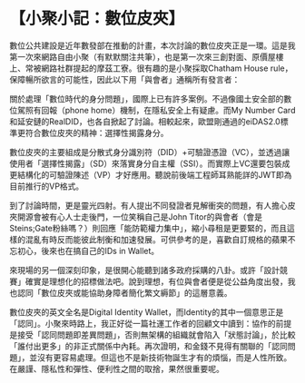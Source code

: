 # 【小聚小記：數位皮夾】

<p><Badge type="info" text="🌳 Evergreen" /></P>

數位公共建設是近年數發部在推動的計畫，本次討論的數位皮夾正是一環。這是我第一次來網路自由小聚（有默默關注共筆），也是第一次來三創對面、原價屋樓上、常被網路社群提起的摩茲工寮。很有趣的是小聚採取Chatham House rule，保障暢所欲言的可能性，因此以下用「與會者」通稱所有發言者：

關於處理「數位時代的身分問題」，國際上已有許多案例。不過像國土安全部的數位駕照有回報（phone home）機制，在隱私安全上有疑慮。而My Number Card和延安鏈的RealDID，也各自掀起了討論。相較起來，歐盟剛通過的eiDAS2.0標準更符合數位皮夾的精神：選擇性揭露身分。

數位皮夾的主要組成是分散式身分識別符（DID）+可驗證憑證（VC），並透過讓使用者「選擇性揭露」（SD）來落實身分自主權（SSI）。而實際上VC還要包裝成更結構化的可驗證陳述（VP）才好應用。聽說前後端工程師耳熟能詳的JWT即為目前推行的VP格式。

到了討論時間，更是靈光四射。有人提出不同發證者見解衝突的問題，有人擔心皮夾開源會被有心人士走後門，一位笑稱自己是John Titor的與會者（會是Steins;Gate粉絲嗎？）則回應「能防範權力集中」，縮小尋租是更要緊的，而且這樣的混亂有時反而能彼此制衡和加速發展。可供參考的是，喜歡自訂規格的蘋果不忘初心，後來也在搞自己的IDs in Wallet。

來現場的另一個深刻印象，是很開心能聽到諸多政府採購的八卦。或許「設計競賽」確實是理想化的招標做法吧。說到理想，有位與會者便是從公益角度出發，我也認同「數位皮夾或能協助身障者簡化繁文縟節」的這層意義。

數位皮夾的英文全名是Digital Identity Wallet，而Identity的其中一個意思正是「認同」。小聚來時路上，我正好從一篇社運工作者的回顧文中讀到：協作的前提是接受「認同問題即差異問題」，否則無架構的組織就會陷入「狀態討論」，於比較「誰付出更多」的非正式關係中內耗。再次證明，和金錢不見得有關聯的「認同問題」，並沒有更容易處理。但這也不是新技術物誕生才有的煩惱，而是人性所致。在嚴謹、隱私性和彈性、便利性之間的取捨，果然很重要呢。